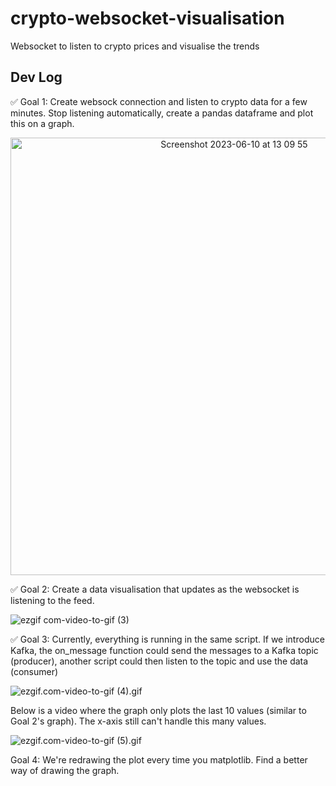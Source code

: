 # crypto-websocket-visualisation
Websocket to listen to crypto prices and visualise the trends


## Dev Log
✅ Goal 1: Create websock connection and listen to crypto data for 
a few minutes. Stop listening automatically, create a pandas dataframe
and plot this on a graph. 

<p align="center" width="100%">
 <img align="center" width="700" alt="Screenshot 2023-06-10 at 13 09 55" src="https://github.com/ZaynRassam/crypto-websocket-visualisation/assets/112281021/1cd44217-91f5-40ec-96d3-fc3fb07de938">
<p/>


✅ Goal 2: Create a data visualisation that updates as the websocket is 
listening to the feed. 

![ezgif com-video-to-gif (3)](https://github.com/ZaynRassam/crypto-websocket-visualisation/assets/112281021/ed7e880e-ca38-4355-8139-c0326a1eac3c)


✅ Goal 3: Currently, everything is running in the same script. If we introduce Kafka, the on_message function
could send the messages to a Kafka topic (producer), another script could then listen to the topic and use
the data (consumer)

![ezgif.com-video-to-gif (4).gif](..%2F..%2FDownloads%2Fezgif.com-video-to-gif%20%284%29.gif)


Below is a video where the graph only plots the last 10 values (similar to Goal 2's graph). The x-axis still
can't handle this many values.

![ezgif.com-video-to-gif (5).gif](..%2F..%2FDownloads%2Fezgif.com-video-to-gif%20%285%29.gif)


Goal 4: We're redrawing the plot every time you matplotlib. Find a better way of drawing the graph.